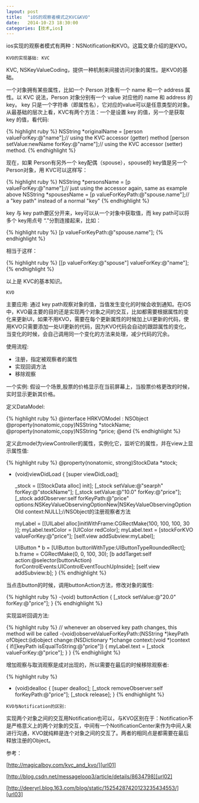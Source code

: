 ```yaml
---
layout: post
title:  "iOS的观察者模式之KVC&KVO"
date:   2014-10-23 18:30:00
categories: [技术,ios]
---
```


ios实现的观察者模式有两种：NSNotification和KVO。这篇文章介绍的是KVO。

`KVO的实现基础: KVC`

KVC, NSKeyValueCoding，提供一种机制来间接访问对象的属性。是KVO的基础。

一个对象拥有某些属性，比如一个 Person 对象有一个 name 和一个 address 属性。以 KVC 说法，Person 对象分别有一个 value 对应他的 name 和 address 的 key。 key 只是一个字符串（即属性名），它对应的value可以是任意类型的对象。从最基础的层次上看，KVC有两个方法：一个是设置 key 的值，另一个是获取 key 的值，看代码:

{% highlight ruby %}
NSString *originalName = [person valueForKey:@"name"];// using the KVC accessor (getter) method 
[person setValue:newName forKey:@"name"];// using the KVC  accessor (setter) method. 
{% endhighlight %}

现在，如果 Person有另外一个 key配偶（spouse），spouse的 key值是另一个 Person对象，用 KVC可以这样写： 

{% highlight ruby %}
NSString *personsName = [p valueForKey:@"name"];// just using the accessor again, same as example above 
NSString *spousesName = [p valueForKeyPath:@"spouse.name"];// a "key path" instead of a normal "key" 
{% endhighlight %}

key 与 key path要区分开来，key可以从一个对象中获取值，而 key path可以将多个 key用点号 “.”分割连接起来，比如：

{% highlight ruby %}
[p valueForKeyPath:@"spouse.name"];
{% endhighlight %}

相当于这样： 

{% highlight ruby %}
[[p valueForKey:@"spouse"] valueForKey:@"name"];
{% endhighlight %}

以上是 KVC的基本知识。

`KVO`

主要应用: 通过 key path观察对象的值，当值发生变化的时候会收到通知。在iOS中，KVO最主要的目的还是实现两个对象之间的交互，比如都需要根据属性的变化来更新UI，如果不用KVO，需要在每个更新属性的时候加上UI更新的代码，使用KVO只需要添加一处UI更新的代码，因为KVO代码会自动的跟踪属性的变化，当变化的时候，会自己调用同一个变化的方法来处理，减少代码的冗余。

使用流程: 
* 注册，指定被观察者的属性
* 实现回调方法
* 移除观察

一个实例: 假设一个场景,股票的价格显示在当前屏幕上，当股票价格更改的时候，实时显示更新其价格。 

定义DataModel:

{% highlight ruby %}
@interface HRKVOModel : NSObject
@property(nonatomic,copy)NSString *stockName;
@property(nonatomic,copy)NSString *price;
@end
{% endhighlight %}

定义此model为viewController的属性，实例化它，监听它的属性，并在view上显示属性值:

{% highlight ruby %}
@property(nonatomic, strong)StockData *stock;
- (void)viewDidLoad
{
    [super viewDidLoad];
    
    _stock = [[StockData alloc] init];
    [_stock setValue:@"searph" forKey:@"stockName"];
    [_stock setValue:@"10.0" forKey:@"price"];
    [_stock addObserver:self forKeyPath:@"price" options:NSKeyValueObservingOptionNew|NSKeyValueObservingOptionOld context:NULL];//NSObject的注册观察者方法
    
    myLabel = [[UILabel alloc]initWithFrame:CGRectMake(100, 100, 100, 30 )];
    myLabel.textColor = [UIColor redColor];
    myLabel.text = [stockForKVO valueForKey:@"price"];
    [self.view addSubview:myLabel];
    
    UIButton * b = [UIButton buttonWithType:UIButtonTypeRoundedRect];
    b.frame = CGRectMake(0, 0, 100, 30);
    [b addTarget:self action:@selector(buttonAction) forControlEvents:UIControlEventTouchUpInside];
    [self.view addSubview:b];
}
{% endhighlight %}

当点击button的时候，调用buttonAction方法，修改对象的属性:

{% highlight ruby %}
-(void) buttonAction
{
    [_stock setValue:@"20.0" forKey:@"price"];
}
{% endhighlight %}

实现监听回调方法:

{% highlight ruby %}
// whenever an observed key path changes, this method will be called 
-(void)observeValueForKeyPath:(NSString *)keyPath ofObject:(id)object change:(NSDictionary *)change context:(void *)context
{
    if([keyPath isEqualToString:@"price"])
    {
        myLabel.text = [_stock valueForKey:@"price"];
    }
}
{% endhighlight %}

增加观察与取消观察是成对出现的，所以需要在最后的时候移除观察者:

{% highlight ruby %}
- (void)dealloc
{
    [super dealloc];
    [_stock removeObserver:self forKeyPath:@"price"];
    [_stock release];
}
{% endhighlight %}

`KVO与Notification的区别:`

实现两个对象之间的交互用Notification也可以，与KVO区别在于：Notification不是严格意义上的两个对象的交互，中间有一个NotificationCenter来作为中间人来进行沟通，KVO就纯粹是连个对象之间的交互了。两者的相同点是都需要在最后释放注册的Object。


参考：

[http://magicalboy.com/kvc_and_kvo/][url01]

[http://blog.csdn.net/messageloop3/article/details/8634798][url02]

[http://deeryrl.blog.163.com/blog/static/15254287420123235434553/][url03]

[url01]:    http://magicalboy.com/kvc_and_kvo/
[url02]:    http://blog.csdn.net/messageloop3/article/details/8634798
[url03]:    http://deeryrl.blog.163.com/blog/static/15254287420123235434553/
